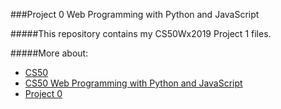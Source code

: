 ###Project 0
Web Programming with Python and JavaScript

#####This repository contains my CS50Wx2019 Project 1 files.

#####More about:
  * [CS50](https://cs50.harvard.edu/college/)
  * [CS50 Web Programming with Python and JavaScript](https://www.edx.org/course/cs50s-web-programming-with-python-and-javascript)
  * [Project 0](https://docs.cs50.net/web/2019/x/projects/1/project1.html)